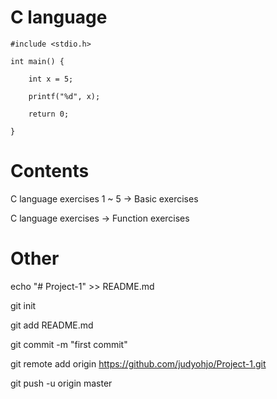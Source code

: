 # C language

    #include <stdio.h>

    int main() {

        int x = 5;
    
        printf("%d", x);
    
        return 0;
    
    }
 
 # Contents
 C language exercises 1 ~ 5 -> Basic exercises
 
 C language exercises -> Function exercises
 
 
# Other  
echo "# Project-1" >> README.md

git init

git add README.md

git commit -m "first commit"

git remote add origin https://github.com/judyohjo/Project-1.git

git push -u origin master


